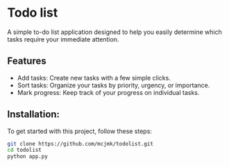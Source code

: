 # Todo list
A simple to-do list application designed to help you easily determine which tasks require your immediate attention.

## Features
- Add tasks: Create new tasks with a few simple clicks.
- Sort tasks: Organize your tasks by priority, urgency, or importance.
- Mark progress: Keep track of your progress on individual tasks.


## Installation:
To get started with this project, follow these steps:
```bash
git clone https://github.com/mcjmk/todolist.git
cd todolist
python app.py
``` 
